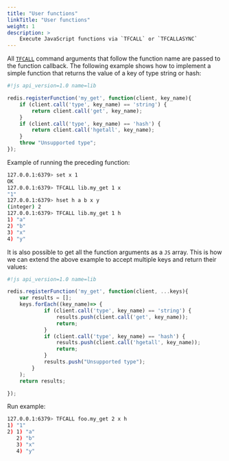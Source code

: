 ```yaml
---
title: "User functions"
linkTitle: "User functions"
weight: 1
description: >
    Execute JavaScript functions via `TFCALL` or `TFCALLASYNC`
---
```



All [`TFCALL`](docs/commands.md#tfcall) command arguments that follow the function name are passed to the function callback. The following example shows how to implement a simple function that returns the value of a key of type string or hash:

```js
#!js api_version=1.0 name=lib

redis.registerFunction('my_get', function(client, key_name){
    if (client.call('type', key_name) == 'string') {
        return client.call('get', key_name);
    }
    if (client.call('type', key_name) == 'hash') {
        return client.call('hgetall', key_name);
    }
    throw "Unsupported type";
});
```

Example of running the preceding function:

```bash
127.0.0.1:6379> set x 1
OK
127.0.0.1:6379> TFCALL lib.my_get 1 x
"1"
127.0.0.1:6379> hset h a b x y
(integer) 2
127.0.0.1:6379> TFCALL lib.my_get 1 h
1) "a"
2) "b"
3) "x"
4) "y"

```

It is also possible to get all the function arguments as a `JS` array. This is how we can extend the above example to accept multiple keys and return their values:

```js
#!js api_version=1.0 name=lib

redis.registerFunction('my_get', function(client, ...keys){
    var results = [];
    keys.forEach((key_name)=> {
            if (client.call('type', key_name) == 'string') {
                results.push(client.call('get', key_name));
                return;
            }
            if (client.call('type', key_name) == 'hash') {
                results.push(client.call('hgetall', key_name));
                return;
            }
            results.push("Unsupported type");
        }
    );
    return results;

});
```

Run example:

```bash
127.0.0.1:6379> TFCALL foo.my_get 2 x h
1) "1"
2) 1) "a"
   2) "b"
   3) "x"
   4) "y"
```
